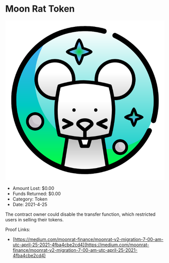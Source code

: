 # Moon Rat Token
![Moon Rat Token](/rektimages/Moon-Rat-Token.png)
- Amount Lost: $0.00
- Funds Returned: $0.00
- Category: Token
- Date: 2021-4-25

The contract owner could disable the transfer function, which restricted users in selling their tokens.


Proof Links:
- [https://medium.com/moonrat-finance/moonrat-v2-migration-7-00-am-utc-april-25-2021-4fba4cbe2cd4](https://medium.com/moonrat-finance/moonrat-v2-migration-7-00-am-utc-april-25-2021-4fba4cbe2cd4)


